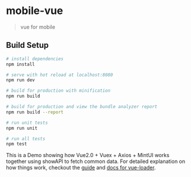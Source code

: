 # mobile-vue

> vue for mobile

## Build Setup

``` bash
# install dependencies
npm install

# serve with hot reload at localhost:8080
npm run dev

# build for production with minification
npm run build

# build for production and view the bundle analyzer report
npm run build --report

# run unit tests
npm run unit

# run all tests
npm test
```

This is a Demo showing how Vue2.0 + Vuex + Axios + MintUI works together using showAPI to fetch common data.
For detailed explanation on how things work, checkout the [guide](http://vuejs-templates.github.io/webpack/) and [docs for vue-loader](http://vuejs.github.io/vue-loader).
